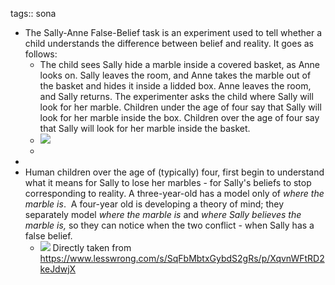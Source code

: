 tags:: sona

- The Sally-Anne False-Belief task is an experiment used to tell whether a child understands the difference between belief and reality. It goes as follows:
	- The child sees Sally hide a marble inside a covered basket, as Anne looks on.
	  Sally leaves the room, and Anne takes the marble out of the basket and hides it inside a lidded box.
	  Anne leaves the room, and Sally returns.
	  The experimenter asks the child where Sally will look for her marble.
	  Children under the age of four say that Sally will look for her marble inside the box. Children over the age of four say that Sally will look for her marble inside the basket.
	- ![](https://39669.cdn.cke-cs.com/rQvD3VnunXZu34m86e5f/images/4796c21df0a6970726273b4463edc825263ff28f8e3a497e.png)
	-
-
- Human children over the age of (typically) four, first begin to understand what it means for Sally to lose her marbles - for Sally's beliefs to stop corresponding to reality. A three-year-old has a model only of *where the marble is*.  A four-year old is developing a theory of mind; they separately model *where the marble is* and *where Sally believes the marble is,* so they can notice when the two conflict - when Sally has a false belief.
	- ![](http://wiki.lesswrong.com/mediawiki/images/6/67/A.jpg)
	  Directly taken from https://www.lesswrong.com/s/SqFbMbtxGybdS2gRs/p/XqvnWFtRD2keJdwjX